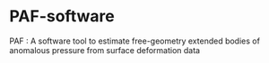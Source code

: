 # PAF-software
PAF : A software tool to estimate free-geometry extended bodies of anomalous pressure from surface deformation data
